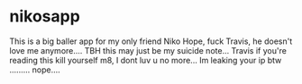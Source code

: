 # nikosapp
This is a big baller app for my only friend Niko Hope, fuck Travis, he doesn't love me anymore.... TBH this may just be my suicide note... Travis if you're reading this kill yourself m8, I dont luv u no more... Im leaking your ip btw .........
nope....
